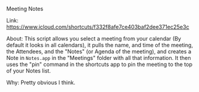 Meeting Notes

Link: https://www.icloud.com/shortcuts/f332f8afe7ce403baf2dee371ec25e3c

About: This script allows you select a meeting from your calendar (By default it looks in all calendars), it pulls the name, and time of the meeting, the Attendees, and the "Notes" (or Agenda of the meeting), and creates a Note in `Notes.app` in the "Meetings" folder with all that information.  It then uses the "pin" command in the shortcuts app to pin the meeting to the top of your Notes list.

Why: Pretty obvious I think.